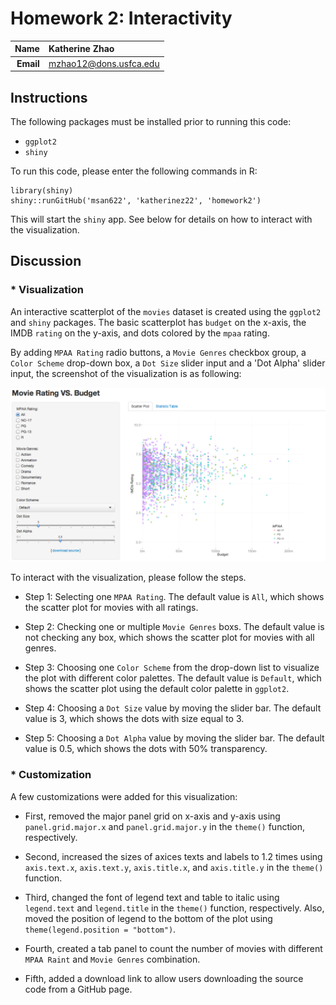 Homework 2: Interactivity
==============================

| **Name**  | Katherine Zhao  |
|----------:|:-------------|
| **Email** | mzhao12@dons.usfca.edu |

## Instructions ##

The following packages must be installed prior to running this code:

- `ggplot2`
- `shiny`

To run this code, please enter the following commands in R:

```
library(shiny)
shiny::runGitHub('msan622', 'katherinez22', 'homework2')
```

This will start the `shiny` app. See below for details on how to interact with the visualization.


## Discussion ##

### * Visualization
An interactive scatterplot of the `movies` dataset is created using the `ggplot2` and `shiny` packages. The basic scatterplot has `budget` on the x-axis, the IMDB `rating` on the y-axis, and dots colored by the `mpaa` rating.

By adding `MPAA Rating` radio buttons, a `Movie Genres` checkbox group, a `Color Scheme` drop-down box, a `Dot Size` slider input and a 'Dot Alpha' slider input, the screenshot of the visualization is as following:

![IMAGE](shinyapp_customized.png)

To interact with the visualization, please follow the steps.

* Step 1: Selecting one `MPAA Rating`. The default value is `All`, which shows the scatter plot for movies with all ratings.

* Step 2: Checking one or multiple `Movie Genres` boxs. The default value is not checking any box, which shows the scatter plot for movies with all genres.

* Step 3: Choosing one `Color Scheme` from the drop-down list to visualize the plot with different color palettes. The default value is `Default`, which shows the scatter plot using the default color palette in `ggplot2`.

* Step 4: Choosing a `Dot Size` value by moving the slider bar. The default value is 3, which shows the dots with size equal to 3.

* Step 5: Choosing a `Dot Alpha` value by moving the slider bar. The default value is 0.5, which shows the dots with 50% transparency.

### * Customization
A few customizations were added for this visualization:

* First, removed the major panel grid on x-axis and y-axis using `panel.grid.major.x` and `panel.grid.major.y` in the `theme()` function, respectively. 

* Second, increased the sizes of axices texts and labels to 1.2 times using `axis.text.x`, `axis.text.y`, `axis.title.x`, 
and `axis.title.y` in the `theme()` function.

* Third, changed the font of legend text and table to italic using `legend.text` and `legend.title` in the `theme()` function, respectively. Also, moved the position of legend to the bottom of the plot using `theme(legend.position = "bottom")`.

* Fourth, created a tab panel to count the number of movies with different `MPAA Raint` and `Movie Genres` combination.

* Fifth, added a download link to allow users downloading the source code from a GitHub page. 

